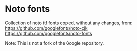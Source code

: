 # Noto fonts

Collection of noto ttf fonts copied, without any changes, from:
https://github.com/googlefonts/noto-cjk
https://github.com/googlefonts/noto-fonts

Note: This is not a fork of the Google repository.

